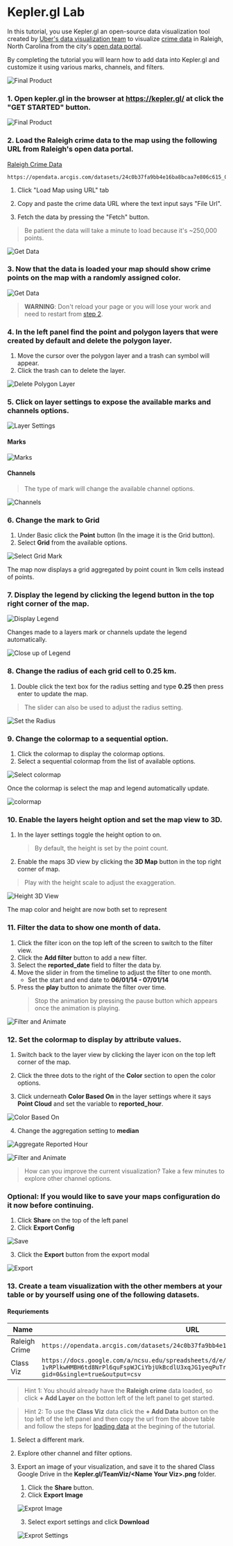 # Kepler.gl Lab

In this tutorial, you use Kepler.gl an open-source data visualization tool created by [Uber's data visualization team](http://vis.gl/) to visualize [crime data](https://data-ral.opendata.arcgis.com/datasets/raleigh-police-incidents-nibrs) in Raleigh, North Carolina from the city's [open data portal](https://data-ral.opendata.arcgis.com/).

By completing the tutorial you will learn how to add data into Kepler.gl and customize it using various marks, channels, and filters.

![Final Product](https://raw.githubusercontent.com/cwhite911/trianglenc-crime/master/images/finalProduct.gif)

### 1. Open kepler.gl in the browser at https://kepler.gl/ at click the "GET STARTED" button.

![Final Product](https://raw.githubusercontent.com/cwhite911/trianglenc-crime/master/images/getstarted.png)

### <a name="datadownload"></a> 2. Load the Raleigh crime data to the map using the following URL from Raleigh's open data portal.

[Raleigh Crime Data](https://data-ral.opendata.arcgis.com/datasets/raleigh-police-incidents-nibrs)
```
https://opendata.arcgis.com/datasets/24c0b37fa9bb4e16ba8bcaa7e806c615_0.geojson
```

1. Click "Load Map using URL" tab 

2. Copy and paste the crime data URL where the text input says "File Url".

3. Fetch the data by pressing the "Fetch" button.
> Be patient the data will take a minute to load because it's ~250,000 points.

![Get Data](https://raw.githubusercontent.com/cwhite911/trianglenc-crime/master/images/fetchData.png)

### 3. Now that the data is loaded your map should show crime points on the map with a randomly assigned color.

![Get Data](https://raw.githubusercontent.com/cwhite911/trianglenc-crime/master/images/loadedData.png)

> **WARNING**: Don't reload your page or you will lose your work and need to restart from [step 2](#datadownload).

### 4. In the left panel find the point and polygon layers that were created by default and delete the polygon layer.

1. Move the cursor over the polygon layer and a trash can symbol will appear. 
2. Click the trash can to delete the layer.

![Delete Polygon Layer](https://raw.githubusercontent.com/cwhite911/trianglenc-crime/master/images/deleteLayer.png)


### 5. Click on layer settings to expose the available marks and channels options.

![Layer Settings](https://raw.githubusercontent.com/cwhite911/trianglenc-crime/master/images/layerSettings.png)

#### Marks

![Marks](https://raw.githubusercontent.com/cwhite911/trianglenc-crime/master/images/marks.png)

#### Channels

> The type of mark will change the available channel options.

![Channels](https://raw.githubusercontent.com/cwhite911/trianglenc-crime/master/images/channels.png)


### 6. Change the mark to Grid

1. Under Basic click the **Point** button  (In the image it is the Grid button).
2. Select **Grid** from the available options.

![Select Grid Mark](https://raw.githubusercontent.com/cwhite911/trianglenc-crime/master/images/selectGridMark.png)

The map now displays a grid aggregated by point count in 1km cells instead of points.

### 7. Display the legend by clicking the legend button in the top right corner of the map.

![Display Legend](https://raw.githubusercontent.com/cwhite911/trianglenc-crime/master/images/openlegend.png)

Changes made to a layers mark or channels update the legend automatically.

![Close up of Legend](https://raw.githubusercontent.com/cwhite911/trianglenc-crime/master/images/baseLegend.png)

### 8. Change the radius of each grid cell to 0.25 km.

1. Double click the text box for the radius setting and type **0.25** then press enter to update the map.

> The slider can also be used to adjust the radius setting.

![Set the Radius](https://raw.githubusercontent.com/cwhite911/trianglenc-crime/master/images/updateradius.png)

### 9. Change the colormap to a sequential option.

1. Click the colormap to display the colormap options.
2. Select a sequential colormap from the list of available options.

![Select colormap](https://raw.githubusercontent.com/cwhite911/trianglenc-crime/master/images/selectColormap.png)

Once the colormap is select the map and legend automatically update.

![colormap](https://raw.githubusercontent.com/cwhite911/trianglenc-crime/master/images/selectedColormap.png)


### 10. Enable the layers height option and set the map view to 3D.

1. In the layer settings toggle the height option to on.
    > By default, the height is set by the point count.
2. Enable the maps 3D view by clicking the **3D Map** button in the top right corner of map.



> Play with the height scale to adjust the exaggeration.


![Height 3D View](https://raw.githubusercontent.com/cwhite911/trianglenc-crime/master/images/height3D.png)

The map color and height are now both set to represent

### 11. Filter the data to show one month of data.

1. Click the filter icon on the top left of the screen to switch to the filter view.
2. Click the **Add filter** button to add a new filter.
3. Select the **reported_date** field to filter the data by.
4. Move the slider in from the timeline to adjust the filter to one month.
    * Set the start and end date to **06/01/14 - 07/01/14** 
5. Press the **play** button to animate the filter over time.
    > Stop the animation by pressing the pause button which appears once the animation is playing.

![Filter and Animate](https://raw.githubusercontent.com/cwhite911/trianglenc-crime/master/images/filterAndAnimate.png)  

### 12. Set the colormap to display by attribute values.

1. Switch back to the layer view by clicking the layer icon on the top left corner of the map.
    
2. Click the three dots to the right of the **Color** section to open the color options.

3. Click underneath **Color Based On** in the layer settings where it says **Point Cloud** and set the variable to **reported_hour**.

![Color Based On](https://raw.githubusercontent.com/cwhite911/trianglenc-crime/master/images/colorbasedon.png)  

4. Change the aggregation setting to **median**

![Aggregate Reported Hour](https://raw.githubusercontent.com/cwhite911/trianglenc-crime/master/images/aggregateReportedHour.png)  

![Filter and Animate](https://raw.githubusercontent.com/cwhite911/trianglenc-crime/master/images/changeColorAttributeRevised.png)  


> How can you improve the current visualization? Take a few minutes to explore other channel options.

### Optional: If you would like to save your maps configuration do it now before continuing. 

1. Click **Share** on the top of the left panel
2. Click **Export Config**

![Save](https://raw.githubusercontent.com/cwhite911/trianglenc-crime/master/images/saveconfig.png)  

3. Click the **Export** button from the export modal

![Export](https://raw.githubusercontent.com/cwhite911/trianglenc-crime/master/images/export.png)  


### 13. Create a team visualization with the other members at your table or by yourself using one of the following datasets.

#### Requriements

<table>
<thead>
    <tr>
    <th>Name</th>
    <th>URL</th>
    <th>Meta</th>
    </tr>
</thead>
<tbody>
    <tr>
        <td>Raleigh Crime</td>
        <td><code>https://opendata.arcgis.com/datasets/24c0b37fa9bb4e16ba8bcaa7e806c615_0.geojson</code></td>
        <td><a href="https://data-ral.opendata.arcgis.com/datasets/raleigh-police-incidents-nibrs/data">Meta</a></td>
    </tr>
    <tr>
        <td>Class Viz</td>
        <td><code>https://docs.google.com/a/ncsu.edu/spreadsheets/d/e/2PACX-1vRPlkwHMBH6td8NrPl6quFspWJCiYbjUkBcdlU3xqJG1yeqPuTrIZF535o2KRN0pW8kvXXQayy3DUZd/pub?gid=0&single=true&output=csv</code></td>
        <td><a href="https://docs.google.com/spreadsheets/d/119kVAq-UxSBMFMNL9FJK2rFYy6Lvb7IZ8Uqhars7oz8/edit?usp=sharing">Meta</a></td>
    </tr>
</tbody>
</table>

> Hint 1: You should already have the **Raleigh crime** data loaded, so click **+ Add Layer** on the botton left of the left panel to get started. 

> Hint 2: To use the **Class Viz** data click the **+ Add Data** button on the top left of the left panel and then copy the url from the above table and follow the steps for [loading data](#datadownload) at the begining of the tutorial. 

1. Select a different mark.
2. Explore other channel and filter options.
3. Export an image of your visualization, and save it to the shared Class Google Drive in the **Kepler.gl/TeamViz/\<Name Your Viz>.png** folder.
    1. Click the **Share** button.
    2. Click **Export Image**

    ![Exprot Image](https://raw.githubusercontent.com/cwhite911/trianglenc-crime/master/images/exportImage.png)

    3. Select export settings and click **Download**

    ![Exprot Settings](https://raw.githubusercontent.com/cwhite911/trianglenc-crime/master/images/exportsettings.png)

    